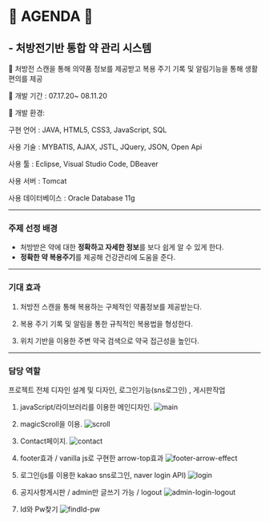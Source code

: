 # 💊 AGENDA 💊 
## - 처방전기반 통합 약 관리 시스템

📍 처방전 스캔을 통해 의약품 정보를 제공받고 복용 주기 기록 및 알림기능을 통해 생활 편의를 제공

📍 개발 기간 : 07.17.20~ 08.11.20

📍 개발 환경: 

  구현 언어 : JAVA, HTML5, CSS3, JavaScript, SQL

  사용 기술 : MYBATIS, AJAX, JSTL, JQuery, JSON, Open Api

  사용 툴 : Eclipse, Visual Studio Code, DBeaver

  사용 서버 : Tomcat

  사용 데이터베이스 : Oracle Database 11g

---
### 주제 선정 배경
+ 처방받은 약에 대한 **정확하고 자세한 정보**를 보다 쉽게 알 수 있게 한다.
+ **정확한 약 복용주기**를 제공해 건강관리에 도움을 준다.
---
### 기대 효과

1. 처방전 스캔을 통해 복용하는 구체적인 약품정보를 제공받는다.

2. 복용 주기 기록 및 알림을 통한 규칙적인 복용법을 형성한다.

3. 위치 기반을 이용한 주변 약국 검색으로 약국 접근성을 높인다.
---
### 담당 역할
프로젝트 전체 디자인 설계 및 디자인, 로그인기능(sns로그인) , 게시판작업

1. javaScript/라이브러리를 이용한 메인디자인.
![main](https://user-images.githubusercontent.com/68357066/104839768-a4883d80-5906-11eb-9e73-da6ddb6e294b.gif)

2. magicScroll을 이용.
![scroll](https://user-images.githubusercontent.com/68357066/104839994-101eda80-5908-11eb-9294-734703e049cd.gif)

3. Contact페이지.
![contact](https://user-images.githubusercontent.com/68357066/104840091-9cc99880-5908-11eb-8994-6befe721e8ed.gif)


4. footer효과 / vanilla js로 구현한 arrow-top효과
![footer-arrow-effect](https://user-images.githubusercontent.com/68357066/104843238-dd2b1580-590c-11eb-951d-0d8656cf48c5.gif)


5. 로그인(js를 이용한 kakao sns로그인, naver login API)
![login](https://user-images.githubusercontent.com/68357066/104842863-ed41f580-590a-11eb-8376-b5836fecaf12.gif)

6. 공지사항게시판 / admin만 글쓰기 가능 / logout 
![admin-login-logout](https://user-images.githubusercontent.com/68357066/104843490-48291c00-590e-11eb-9fa3-4a850acf8a7f.gif)

7. Id와 Pw찾기
![findId-pw](https://user-images.githubusercontent.com/68357066/104843676-372cda80-590f-11eb-887d-17083d44c7fb.gif)



